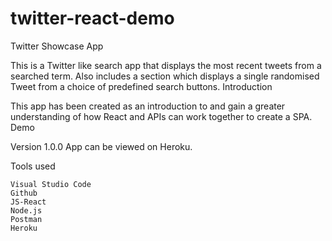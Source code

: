 # twitter-react-demo

Twitter Showcase App

This is a Twitter like search app that displays the most recent tweets from a searched term. Also includes a section which displays a single randomised Tweet from a choice of predefined search buttons.
Introduction

This app has been created as an introduction to and gain a greater understanding of how React  and APIs can work together to create a SPA.
Demo

Version 1.0.0 App can be viewed on Heroku.

Tools used

    Visual Studio Code
    Github
    JS-React
    Node.js
    Postman
    Heroku

